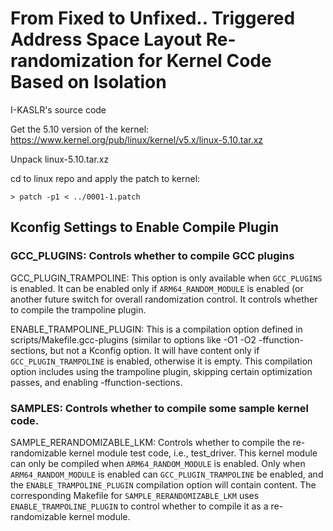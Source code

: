 # From Fixed to Unfixed.. Triggered Address Space Layout Re-randomization for Kernel Code Based on Isolation
I-KASLR's source code

Get the 5.10 version of the kernel: https://www.kernel.org/pub/linux/kernel/v5.x/linux-5.10.tar.xz

Unpack linux-5.10.tar.xz

cd to linux repo and apply the patch to kernel:

```
> patch -p1 < ../0001-1.patch
```

## Kconfig Settings to Enable Compile Plugin

### GCC_PLUGINS: Controls whether to compile GCC plugins

GCC_PLUGIN_TRAMPOLINE: This option is only available when `GCC_PLUGINS` is enabled. It can be enabled only if `ARM64_RANDOM_MODULE` is enabled (or another future switch for overall randomization control. It controls whether to compile the trampoline plugin.

ENABLE_TRAMPOLINE_PLUGIN: This is a compilation option defined in scripts/Makefile.gcc-plugins (similar to options like -O1 -O2 -ffunction-sections, but not a Kconfig option. It will have content only if `GCC_PLUGIN_TRAMPOLINE` is enabled, otherwise it is empty. This compilation option includes using the trampoline plugin, skipping certain optimization passes, and enabling -ffunction-sections.

### SAMPLES: Controls whether to compile some sample kernel code.

SAMPLE_RERANDOMIZABLE_LKM: Controls whether to compile the re-randomizable kernel module test code, i.e., test_driver. This kernel module can only be compiled when `ARM64_RANDOM_MODULE` is enabled. Only when `ARM64_RANDOM_MODULE` is enabled can `GCC_PLUGIN_TRAMPOLINE` be enabled, and the `ENABLE_TRAMPOLINE_PLUGIN` compilation option will contain content. The corresponding Makefile for `SAMPLE_RERANDOMIZABLE_LKM` uses `ENABLE_TRAMPOLINE_PLUGIN` to control whether to compile it as a re-randomizable kernel module.
